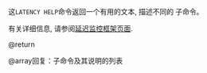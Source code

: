 这`LATENCY HELP`命令返回一个有用的文本, 描述不同的
子命令。

有关详细信息, 请参阅[延迟监控框架页面][lm].

[lm]: /topics/latency-monitor

@return

@array回复：子命令及其说明的列表
